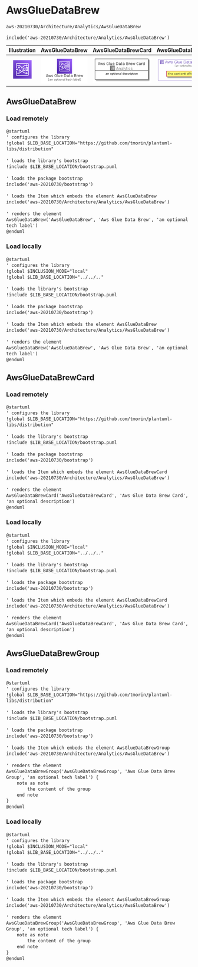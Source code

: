 # AwsGlueDataBrew


```text
aws-20210730/Architecture/Analytics/AwsGlueDataBrew
```

```text
include('aws-20210730/Architecture/Analytics/AwsGlueDataBrew')
```



| Illustration | AwsGlueDataBrew | AwsGlueDataBrewCard | AwsGlueDataBrewGroup |
| :---: | :---: | :---: | :---: |
| ![illustration for Illustration](../../../aws-20210730/Architecture/Analytics/AwsGlueDataBrew.png) | ![illustration for AwsGlueDataBrew](../../../aws-20210730/Architecture/Analytics/AwsGlueDataBrew.Local.png) | ![illustration for AwsGlueDataBrewCard](../../../aws-20210730/Architecture/Analytics/AwsGlueDataBrewCard.Local.png) | ![illustration for AwsGlueDataBrewGroup](../../../aws-20210730/Architecture/Analytics/AwsGlueDataBrewGroup.Local.png) |




## AwsGlueDataBrew

### Load remotely
```plantuml
@startuml
' configures the library
!global $LIB_BASE_LOCATION="https://github.com/tmorin/plantuml-libs/distribution"

' loads the library's bootstrap
!include $LIB_BASE_LOCATION/bootstrap.puml

' loads the package bootstrap
include('aws-20210730/bootstrap')

' loads the Item which embeds the element AwsGlueDataBrew
include('aws-20210730/Architecture/Analytics/AwsGlueDataBrew')

' renders the element
AwsGlueDataBrew('AwsGlueDataBrew', 'Aws Glue Data Brew', 'an optional tech label')
@enduml
```

### Load locally
```plantuml
@startuml
' configures the library
!global $INCLUSION_MODE="local"
!global $LIB_BASE_LOCATION="../../.."

' loads the library's bootstrap
!include $LIB_BASE_LOCATION/bootstrap.puml

' loads the package bootstrap
include('aws-20210730/bootstrap')

' loads the Item which embeds the element AwsGlueDataBrew
include('aws-20210730/Architecture/Analytics/AwsGlueDataBrew')

' renders the element
AwsGlueDataBrew('AwsGlueDataBrew', 'Aws Glue Data Brew', 'an optional tech label')
@enduml
```

## AwsGlueDataBrewCard

### Load remotely
```plantuml
@startuml
' configures the library
!global $LIB_BASE_LOCATION="https://github.com/tmorin/plantuml-libs/distribution"

' loads the library's bootstrap
!include $LIB_BASE_LOCATION/bootstrap.puml

' loads the package bootstrap
include('aws-20210730/bootstrap')

' loads the Item which embeds the element AwsGlueDataBrewCard
include('aws-20210730/Architecture/Analytics/AwsGlueDataBrew')

' renders the element
AwsGlueDataBrewCard('AwsGlueDataBrewCard', 'Aws Glue Data Brew Card', 'an optional description')
@enduml
```

### Load locally
```plantuml
@startuml
' configures the library
!global $INCLUSION_MODE="local"
!global $LIB_BASE_LOCATION="../../.."

' loads the library's bootstrap
!include $LIB_BASE_LOCATION/bootstrap.puml

' loads the package bootstrap
include('aws-20210730/bootstrap')

' loads the Item which embeds the element AwsGlueDataBrewCard
include('aws-20210730/Architecture/Analytics/AwsGlueDataBrew')

' renders the element
AwsGlueDataBrewCard('AwsGlueDataBrewCard', 'Aws Glue Data Brew Card', 'an optional description')
@enduml
```

## AwsGlueDataBrewGroup

### Load remotely
```plantuml
@startuml
' configures the library
!global $LIB_BASE_LOCATION="https://github.com/tmorin/plantuml-libs/distribution"

' loads the library's bootstrap
!include $LIB_BASE_LOCATION/bootstrap.puml

' loads the package bootstrap
include('aws-20210730/bootstrap')

' loads the Item which embeds the element AwsGlueDataBrewGroup
include('aws-20210730/Architecture/Analytics/AwsGlueDataBrew')

' renders the element
AwsGlueDataBrewGroup('AwsGlueDataBrewGroup', 'Aws Glue Data Brew Group', 'an optional tech label') {
    note as note
        the content of the group
    end note
}
@enduml
```

### Load locally
```plantuml
@startuml
' configures the library
!global $INCLUSION_MODE="local"
!global $LIB_BASE_LOCATION="../../.."

' loads the library's bootstrap
!include $LIB_BASE_LOCATION/bootstrap.puml

' loads the package bootstrap
include('aws-20210730/bootstrap')

' loads the Item which embeds the element AwsGlueDataBrewGroup
include('aws-20210730/Architecture/Analytics/AwsGlueDataBrew')

' renders the element
AwsGlueDataBrewGroup('AwsGlueDataBrewGroup', 'Aws Glue Data Brew Group', 'an optional tech label') {
    note as note
        the content of the group
    end note
}
@enduml
```

